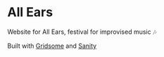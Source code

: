 # All Ears

Website for All Ears, festival for improvised music 🎶

Built with [Gridsome](https://gridsome.org/) and [Sanity](https://sanity.io/)

